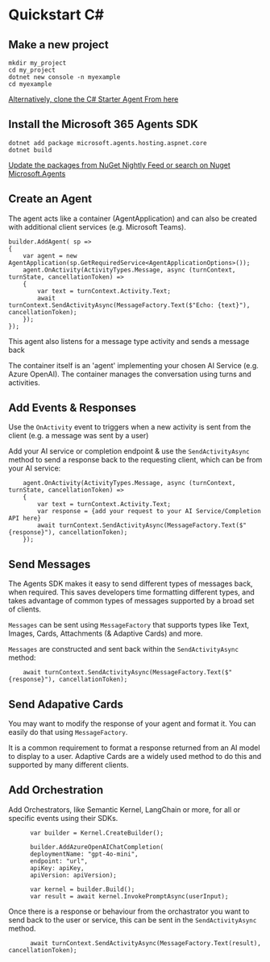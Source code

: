 # Quickstart C# 

## Make a new project

```
mkdir my_project
cd my_project
dotnet new console -n myexample
cd myexample
```

[Alternatively, clone the C# Starter Agent From here](https://github.com/microsoft/Agents/tree/main/samples/basic/empty-agent/dotnet)

## Install the Microsoft 365 Agents SDK
```
dotnet add package microsoft.agents.hosting.aspnet.core
dotnet build
```

[Update the packages from NuGet Nightly Feed or search on Nuget Microsoft.Agents](https://www.nuget.org/profiles/nugetbotbuilder)

## Create an Agent

The agent acts like a container (AgentApplication) and can also be created with additional client services (e.g. Microsoft Teams). 

```
builder.AddAgent( sp =>
{
    var agent = new AgentApplication(sp.GetRequiredService<AgentApplicationOptions>());
    agent.OnActivity(ActivityTypes.Message, async (turnContext, turnState, cancellationToken) =>
    {
        var text = turnContext.Activity.Text;
        await turnContext.SendActivityAsync(MessageFactory.Text($"Echo: {text}"), cancellationToken);
    });
});
```

This agent also listens for a message type activity and sends a message back

The container itself is an 'agent' implementing your chosen AI Service (e.g. Azure OpenAI). The container manages the conversation using turns and activities.

## Add Events & Responses

Use the `OnActivity` event to triggers when a new activity is sent from the client (e.g. a message was sent by a user) 

Add your AI service or completion endpoint & use the `SendActivityAsync` method to send a response back to the requesting client, which can be from your AI service:

```
    agent.OnActivity(ActivityTypes.Message, async (turnContext, turnState, cancellationToken) =>
    {
        var text = turnContext.Activity.Text;
        var response = {add your request to your AI Service/Completion API here}
        await turnContext.SendActivityAsync(MessageFactory.Text($"{response}"), cancellationToken);
    });
```

## Send Messages

The Agents SDK makes it easy to send different types of messages back, when required. This saves developers time formatting different types, and takes advantage of common types of messages supported by a broad set of clients.

`Messages` can be sent using `MessageFactory` that supports types like Text, Images, Cards, Attachments (& Adaptive Cards) and more. 

`Messages` are constructed and sent back within the `SendActivityAsync` method:

```
    await turnContext.SendActivityAsync(MessageFactory.Text($"{response}"), cancellationToken);
```

## Send Adapative Cards

You may want to modify the response of your agent and format it. You can easily do that using `MessageFactory`.

It is a common requirement to format a response returned from an AI model to display to a user. Adaptive Cards are a widely used method to do this and supported by many different clients. 

## Add Orchestration

Add Orchestrators, like Semantic Kernel, LangChain or more, for all or specific events using their SDKs.

```
      var builder = Kernel.CreateBuilder();

      builder.AddAzureOpenAIChatCompletion(
      deploymentName: "gpt-4o-mini",
      endpoint: "url",
      apiKey: apiKey,
      apiVersion: apiVersion);

      var kernel = builder.Build();
      var result = await kernel.InvokePromptAsync(userInput);

```

Once there is a response or behaviour from the orchastrator you want to send back to the user or service, this can be sent in the `SendActivityAsync` method.

```
      await turnContext.SendActivityAsync(MessageFactory.Text(result), cancellationToken);
```
